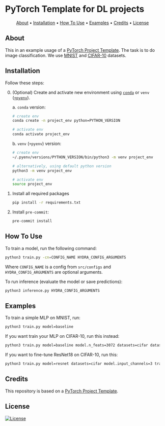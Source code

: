 # PyTorch Template for DL projects

<p align="center">
  <a href="#about">About</a> •
  <a href="#installation">Installation</a> •
  <a href="#how-to-use">How To Use</a> •
  <a href="#examples">Examples</a> •
  <a href="#credits">Credits</a> •
  <a href="#license">License</a>
</p>

## About

This in an example usage of a [PyTorch Project Template](https://github.com/Blinorot/pytorch_project_template). The task is to do image classification. We use [MNIST](https://yann.lecun.com/exdb/mnist/) and [CIFAR-10](https://www.cs.toronto.edu/~kriz/cifar.html) datasets.

## Installation

Follow these steps:

0. (Optional) Create and activate new environment using [`conda`](https://conda.io/projects/conda/en/latest/user-guide/getting-started.html) or `venv` ([`+pyenv`](https://github.com/pyenv/pyenv)).

   a. `conda` version:

   ```bash
   # create env
   conda create -n project_env python=PYTHON_VERSION

   # activate env
   conda activate project_env
   ```

   b. `venv` (`+pyenv`) version:

   ```bash
   # create env
   ~/.pyenv/versions/PYTHON_VERSION/bin/python3 -m venv project_env

   # alternatively, using default python version
   python3 -m venv project_env

   # activate env
   source project_env
   ```

1. Install all required packages

   ```bash
   pip install -r requirements.txt
   ```

2. Install `pre-commit`:
   ```bash
   pre-commit install
   ```

## How To Use

To train a model, run the following command:

```bash
python3 train.py -cn=CONFIG_NAME HYDRA_CONFIG_ARGUMENTS
```

Where `CONFIG_NAME` is a config from `src/configs` and `HYDRA_CONFIG_ARGUMENTS` are optional arguments.

To run inference (evaluate the model or save predictions):

```bash
python3 inference.py HYDRA_CONFIG_ARGUMENTS
```

## Examples

To train a simple MLP on MNIST, run:

```bash
python3 train.py model=baseline
```

If you want train your MLP on CIFAR-10, run this instead:

```bash
python3 train.py model=baseline model.n_feats=3072 datasets=cifar datasets/batch_transforms=cifar
```

If you want to fine-tune ResNet18 on CIFAR-10, run this:

```bash
python3 train.py model=resnet datasets=cifar model.input_channels=3 transforms/batch_transforms=cifar_resnet
```

## Credits

This repository is based on a [PyTorch Project Template](https://github.com/Blinorot/pytorch_project_template).

## License

[![License](https://img.shields.io/badge/license-MIT-blue.svg)](/LICENSE)
